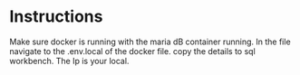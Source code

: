 
# Instructions

Make sure docker is running with the maria dB container running.
In the file navigate to the .env.local of the docker file. copy the details to sql workbench. The Ip is your local.